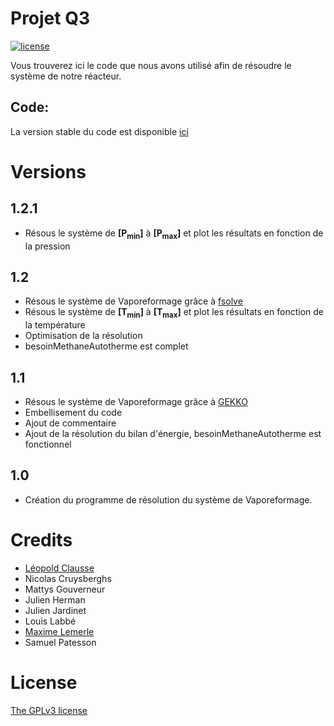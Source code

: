 # Projet Q3
[![license](https://img.shields.io/badge/license-GPL3-brightgreen.svg)](https://github.com/lsonnino/code-metallifood/blob/master/LICENSE)

Vous trouverez ici le code que nous avons utilisé afin de résoudre le système de notre réacteur.

## Code:
La version stable du code est disponible [ici](https://github.com/maxIem/Projet-Q3/tree/master/Stable)

# Versions
## 1.2.1
* Résous le système de **[P<sub>min</sub>]** à **[P<sub>max</sub>]** et plot les résultats en fonction de la pression

## 1.2
* Résous le système de Vaporeformage grâce à [fsolve](https://docs.scipy.org/doc/scipy-0.14.0/reference/generated/scipy.optimize.fsolve.html)
* Résous le système de **[T<sub>min</sub>]** à **[T<sub>max</sub>]** et plot les résultats en fonction de la température
* Optimisation de la résolution
* besoinMethaneAutotherme est complet

## 1.1
* Résous le système de Vaporeformage grâce à [GEKKO](https://pypi.org/project/gekko/)
* Embellisement du code
* Ajout de commentaire
* Ajout de la résolution du bilan d'énergie, besoinMethaneAutotherme est fonctionnel

## 1.0
* Création du programme de résolution du système de Vaporeformage.


# Credits

- [Léopold Clausse](https://github.com/lclausse)
- Nicolas Cruysberghs
- Mattys Gouverneur
- Julien Herman
- Julien Jardinet
- Louis Labbé
- [Maxime Lemerle](https://github.com/maxIem)
- Samuel Patesson


# License

[The GPLv3 license](https://www.gnu.org/licenses/gpl-3.0.en.html)
